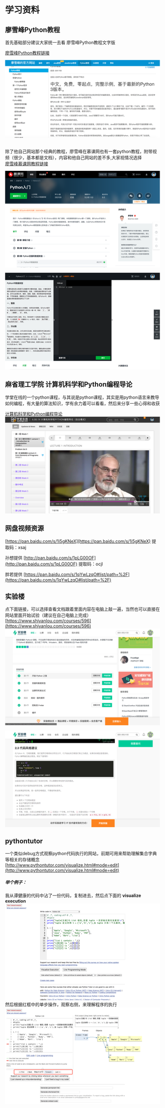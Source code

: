 # 学习资料

## 廖雪峰Python教程
首先基础部分建议大家统一去看 廖雪峰Python教程文字版  

[廖雪峰Python教程链接](http://www.liaoxuefeng.com/wiki/0014316089557264a6b348958f449949df42a6d3a2e542c000)   

![](image/001.png)  
​    


除了他自己网站那个经典的教程，廖雪峰在慕课网也有一套python教程，附带视频（很少，基本都是文档），内容和他自己网站的差不多,大家视情况选择  
[廖雪峰慕课网教程链接](http://www.imooc.com/learn/177)

![](image/002.png)   

![](image/003.png)  





## 麻省理工学院 计算机科学和Python编程导论

学堂在线的一个python课程，与其说是python课程，其实是用python语言来教导如何编程，有大量的算法知识，学有余力着可以看看，然后来分享一些心得和收获 

[计算机科学和Python编程导论](http://www.xuetangx.com/courses/course-v1:MITx+6_00_1x+sp/about)  
![](image/006.png)





## 网盘视频资源  

[https://pan.baidu.com/s/1i5gKNeX](https://pan.baidu.com/s/1i5gKNeX)  提取码：xsaj   

孙想提供 [http://pan.baidu.com/s/1pLG00OF](http://pan.baidu.com/s/1pLG00OF) 提取码：ocjl    

胖若提供 [https://pan.baidu.com/s/1qYwLzqO#list/path=%2F](https://pan.baidu.com/s/1qYwLzqO#list/path=%2F)





## 实验楼

点下面链接，可以选择查看文档跟着里面内容在电脑上敲一遍，当然也可以直接在网站里面开始试验（建议在自己电脑上完成）  
[https://www.shiyanlou.com/courses/596](https://www.shiyanlou.com/courses/596)
![](image/004.png)  

![](image/005.png)  





## pythontutor  

一个类似debug方式观察python代码执行的网站，前期可用来帮助理解集合字典等相关的存储概念  
[http://www.pythontutor.com/visualize.html#mode=edit](http://www.pythontutor.com/visualize.html#mode=edit)

##### 举个例子：  
我从谭健康的代码中沾了一份代码，复制进去，然后点下面的 **visualize execution**
![](image/007.png)   
然后根据红框中的单步操作，观察右侧，来理解程序的执行
![](image/008.png)


